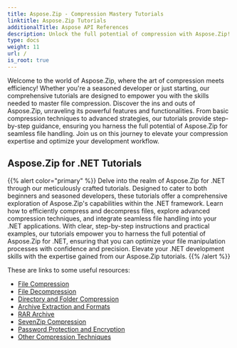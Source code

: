 ```yaml
---
title: Aspose.Zip - Compression Mastery Tutorials
linktitle: Aspose.Zip Tutorials
additionalTitle: Aspose API References
description: Unlock the full potential of compression with Aspose.Zip! Dive into our comprehensive tutorials for expert insights and efficient file handling. 
type: docs
weight: 11
url: /
is_root: true
---
```


Welcome to the world of Aspose.Zip, where the art of compression meets efficiency! Whether you're a seasoned developer or just starting, our comprehensive tutorials are designed to empower you with the skills needed to master file compression. Discover the ins and outs of Aspose.Zip, unraveling its powerful features and functionalities. From basic compression techniques to advanced strategies, our tutorials provide step-by-step guidance, ensuring you harness the full potential of Aspose.Zip for seamless file handling. Join us on this journey to elevate your compression expertise and optimize your development workflow.


## Aspose.Zip for .NET Tutorials
{{% alert color="primary" %}}
Delve into the realm of Aspose.Zip for .NET through our meticulously crafted tutorials. Designed to cater to both beginners and seasoned developers, these tutorials offer a comprehensive exploration of Aspose.Zip's capabilities within the .NET framework. Learn how to efficiently compress and decompress files, explore advanced compression techniques, and integrate seamless file handling into your .NET applications. With clear, step-by-step instructions and practical examples, our tutorials empower you to harness the full potential of Aspose.Zip for .NET, ensuring that you can optimize your file manipulation processes with confidence and precision. Elevate your .NET development skills with the expertise gained from our Aspose.Zip tutorials.
{{% /alert %}}

These are links to some useful resources:
 
- [File Compression](./net/file-compression/)
- [File Decompression](./net/file-decompression/)
- [Directory and Folder Compression](./net/directory-and-folder-compression/)
- [Archive Extraction and Formats](./net/archive-extraction-and-formats/)
- [RAR Archive](./net/rar-archive/)
- [SevenZip Compression](./net/sevenzip-compression/)
- [Password Protection and Encryption](./net/password-protection-and-encryption/)
- [Other Compression Techniques](./net/other-compression-techniques/)


